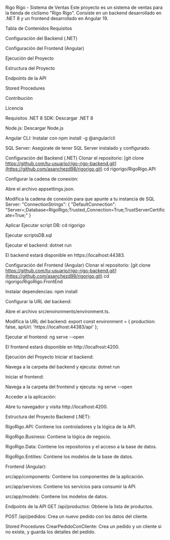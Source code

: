 Rigo Rigo - Sistema de Ventas
Este proyecto es un sistema de ventas para la tienda de ciclismo "Rigo Rigo". Consiste en un backend desarrollado en .NET 8 y un frontend desarrollado en Angular 19.

Tabla de Contenidos
Requisitos

Configuración del Backend (.NET)

Configuración del Frontend (Angular)

Ejecución del Proyecto

Estructura del Proyecto

Endpoints de la API

Stored Procedures

Contribución

Licencia

Requisitos
.NET 8 SDK: Descargar .NET 8

Node.js: Descargar Node.js

Angular CLI: Instalar con npm install -g @angular/cli

SQL Server: Asegúrate de tener SQL Server instalado y configurado.

Configuración del Backend (.NET)
Clonar el repositorio:
[git clone https://github.com/tu-usuario/rigo-rigo-backend.git](https://github.com/asanchezd98/rigorigo.git)
cd rigorigo/RigoRigo.API

Configurar la cadena de conexión:

Abre el archivo appsettings.json.

Modifica la cadena de conexión para que apunte a tu instancia de SQL Server:
"ConnectionStrings": {
"DefaultConnection": "Server=<usuario>;Database=RigoRigo;Trusted_Connection=True;TrustServerCertificate=True;"
}

Aplicar Ejecutar script DB:
cd rigorigo

Ejecutar scriptsDB.sql 

Ejecutar el backend:
dotnet run

El backend estará disponible en https://localhost:44383.

Configuración del Frontend (Angular)
Clonar el repositorio:
[git clone https://github.com/tu-usuario/rigo-rigo-backend.git](https://github.com/asanchezd98/rigorigo.git)
cd rigorigo/RigoRigo.FrontEnd

Instalar dependencias:
npm install

Configurar la URL del backend:

Abre el archivo src/environments/environment.ts.

Modifica la URL del backend:
export const environment = {
production: false,
apiUrl: 'https://localhost:44383/api'
};

Ejecutar el frontend:
ng serve --open

El frontend estará disponible en http://localhost:4200.

Ejecución del Proyecto
Iniciar el backend:

Navega a la carpeta del backend y ejecuta:
dotnet run

Iniciar el frontend:

Navega a la carpeta del frontend y ejecuta:
ng serve --open

Acceder a la aplicación:

Abre tu navegador y visita http://localhost:4200.

Estructura del Proyecto
Backend (.NET):

RigoRigo.API: Contiene los controladores y la lógica de la API.

RigoRigo.Business: Contiene la lógica de negocio.

RigoRigo.Data: Contiene los repositorios y el acceso a la base de datos.

RigoRigo.Entities: Contiene los modelos de la base de datos.

Frontend (Angular):

src/app/components: Contiene los componentes de la aplicación.

src/app/services: Contiene los servicios para consumir la API.

src/app/models: Contiene los modelos de datos.

Endpoints de la API
GET /api/productos: Obtiene la lista de productos.

POST /api/pedidos: Crea un nuevo pedido con los datos del cliente.

Stored Procedures
CrearPedidoConCliente: Crea un pedido y un cliente si no existe, y guarda los detalles del pedido.